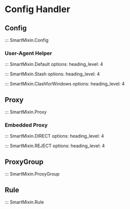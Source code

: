 # Config Handler

## Config

::: SmartMixin.Config

### User-Agent Helper

::: SmartMixin.Default
    options:
        heading_level: 4

::: SmartMixin.Stash
    options:
        heading_level: 4

::: SmartMixin.ClashforWindows
    options:
        heading_level: 4

## Proxy

::: SmartMixin.Proxy

### Embedded Proxy

::: SmartMixin.DIRECT
    options:
        heading_level: 4

::: SmartMixin.REJECT
    options:
        heading_level: 4

## ProxyGroup

::: SmartMixin.ProxyGroup

## Rule

::: SmartMixin.Rule
